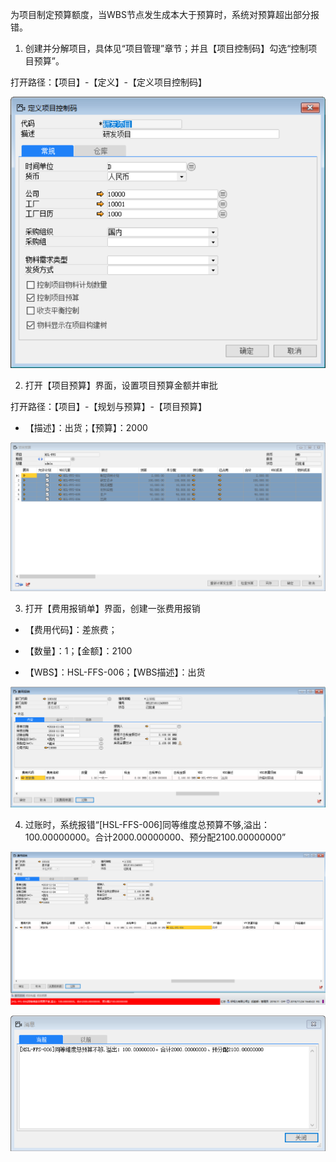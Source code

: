 为项目制定预算额度，当WBS节点发生成本大于预算时，系统对预算超出部分报错。

1. 创建并分解项目，具体见“项目管理”章节；并且【项目控制码】勾选“控制项目预算”。

打开路径：【项目】-【定义】-【定义项目控制码】

![img](images/kz6.2.1.png) 

2. 打开【项目预算】界面，设置项目预算金额并审批

打开路径：【项目】-【规划与预算】-【项目预算】

- 【描述】：出货；【预算】：2000

![img](images/kz6.2.2.png) 

3.  打开【费用报销单】界面，创建一张费用报销

- 【费用代码】：差旅费；

- 【数量】：1；【金额】：2100

- 【WBS】：HSL-FFS-006；【WBS描述】：出货

![img](images/kz6.2.3.png) 

4. 过账时，系统报错“[HSL-FFS-006]同等维度总预算不够,溢出：100.00000000。合计2000.00000000、预分配2100.00000000”

![img](images/kz6.2.4.png) 

![img](images/kz6.2.5.png)